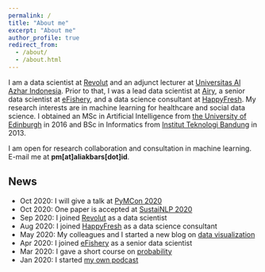 ```yaml
---
permalink: /
title: "About me"
excerpt: "About me"
author_profile: true
redirect_from: 
  - /about/
  - /about.html
---
```


I am a data scientist at [Revolut](https://www.revolut.com/) and an adjunct lecturer at [Universitas Al Azhar Indonesia](https://uai.ac.id/). Prior to that, I was a lead data scientist at [Airy](https://www.airyrooms.com/), a senior data scientist at [eFishery](https://efishery.com/), and a data science consultant at [HappyFresh](https://www.happyfresh.com/). My research interests are in machine learning for healthcare and social data science. I obtained an MSc in Artificial Intelligence from [the University of Edinburgh](https://www.ed.ac.uk/) in 2016 and BSc in Informatics from [Institut Teknologi Bandung](https://www.itb.ac.id/) in 2013.

I am open for research collaboration and consultation in machine learning. E-mail me at **pm[at]aliakbars[dot]id**.

## News

* Oct 2020: I will give a talk at [PyMCon 2020](https://pymc-devs.github.io/pymcon/)
* Oct 2020: One paper is accepted at [SustaiNLP 2020](https://sites.google.com/view/sustainlp2020)
* Sep 2020: I joined [Revolut](https://www.revolut.com/) as a data scientist
* Aug 2020: I joined [HappyFresh](https://www.happyfresh.com/) as a data science consultant
* May 2020: My colleagues and I started a new blog on [data visualization](https://grafik.tentangdata.com/)
* Apr 2020: I joined [eFishery](https://efishery.com/) as a senior data scientist
* Mar 2020: I gave a short course on [probability](https://www.youtube.com/playlist?list=PLvLX5-kC2DXaUM8eB8vgBbhjtMCLmI3x2)
* Jan 2020: I started [my own podcast](https://open.spotify.com/show/68M1vH2k21fsTFibovdYWl?si=rdWYPbMETxa0nZlVxilJ8g)